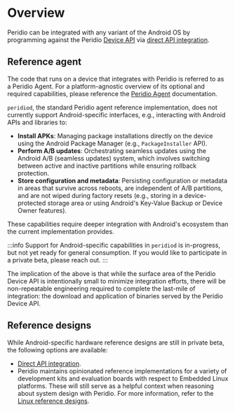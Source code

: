 # Overview

Peridio can be integrated with any variant of the Android OS by programming against the Peridio [Device API](/device-api) via [direct API integration](/dev-center/integration/guides/peridio-core-custom-integration/android/reference-designs/direct-api-integration).

## Reference agent

The code that runs on a device that integrates with Peridio is referred to as a Peridio Agent. For a platform-agnostic overview of its optional and required capabilities, please reference the [Peridio Agent](/dev-center/integration/guides/peridio-core-custom-integration/introduction#agent) documentation.

`peridiod`, the standard Peridio agent reference implementation, does not currently support Android-specific interfaces, e.g., interacting with Android APIs and libraries to:

- **Install APKs**: Managing package installations directly on the device using the Android Package Manager (e.g., `PackageInstaller` API).
- **Perform A/B updates**: Orchestrating seamless updates using the Android A/B (seamless updates) system, which involves switching between active and inactive partitions while ensuring rollback protection.
- **Store configuration and metadata**: Persisting configuration or metadata in areas that survive across reboots, are independent of A/B partitions, and are not wiped during factory resets (e.g., storing in a device-protected storage area or using Android's Key-Value Backup or Device Owner features).

These capabilities require deeper integration with Android's ecosystem than the current implementation provides.

:::info
Support for Android-specific capabilities in `peridiod` is in-progress, but not yet ready for general consumption. If you would like to participate in a private beta, please reach out.
:::

The implication of the above is that while the surface area of the Peridio Device API is intentionally small to minimize integration efforts, there will be non-repeatable engineering required to complete the last-mile of integration: the download and application of binaries served by the Peridio Device API.

## Reference designs

While Android-specific hardware reference designs are still in private beta, the following options are available:

- [Direct API integration](/dev-center/integration/guides/peridio-core-custom-integration/android/reference-designs/direct-api-integration).
- Peridio maintains opinionated reference implementations for a variety of development kits and evaluation boards with respect to Embedded Linux platforms. These will still serve as a helpful context when reasoning about system design with Peridio. For more information, refer to the [Linux reference designs](/dev-center/integration/guides/peridio-core-custom-integration/linux/overview#reference-designs).
